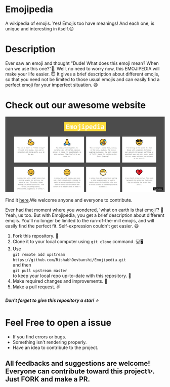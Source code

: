 # Emojipedia 


A wikipedia of emojis. Yes! Emojis too have meanings! And each one, is unique and interesting in itself.😉

# Description

Ever saw an emoji and thought "Dude! What does this emoji mean? When can we use this one?"🤔. 
Well, no need to worry now, this EMOJIPEDIA will make your life easier. 😇 It gives a brief description about different emojis, so that you need not be limited to those usual emojis and can easily find a perfect emoji for your imperfect situation. 😄

# Check out our awesome website
  <img src="/website_screenshot.jpg">
  <p>Find it <a href="https://xiy62.csb.app/">here<a>.We welcome anyone and everyone to contribute.</p>

Ever had that moment where you wondered, 'what on earth is that emoji'? 🤔 
Yeah, us too. But with Emojipedia, you get a brief description about different emojis. You'll no longer be limited to the run-of-the-mill emojis, and will easily find the perfect fit. Self-expression couldn't get easier. 😄


1. Fork this repository. 📌
2. Clone it to your local computer using `git clone` command. 💻🖥️
3. Use<br />
  `git remote add upstream https://github.com/RishabhDevbanshi/Emojipedia.git` <br />
  and then <br />
  `git pull upstream master` <br />
  to keep your local repo up-to-date with this repository. 🧮
4. Make required changes and improvements. 🧠
5. Make a pull request. ✌️

<h5>Don't forget to give this repository a star! ⭐</h5>

# Feel Free to open a issue

<ul>
  <li>If you find errors or bugs.</li>
  <li>Something isn't rendering properly.</li>
  <li>Have an idea to contribute to the project.</li>
</ul>

<h2>All feedbacks and suggestions are welcome! Everyone can contribute toward this project✨. Just <strong>FORK</strong> and make a <strong>PR</strong>.</h2>

